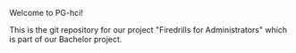 Welcome to PG-hci!

This is the git repository for our project "Firedrills for Administrators" which is part of our Bachelor project. 
